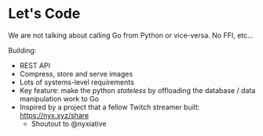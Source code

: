 # Let's Code

<aside class="notes">

We are not talking about calling Go from Python or vice-versa. No FFI, etc...

Building:

- REST API
- Compress, store and serve images
- Lots of systems-level requirements
- Key feature: make the python _stateless_ by offloading the database / data manipulation work to Go
- Inspired by a project that a fellow Twitch streamer built: https://nyx.xyz/share
  - Shoutout to @nyxiative


</aside>
